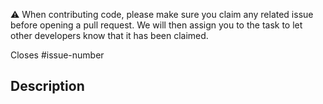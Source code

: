 :warning: When contributing code, please make sure you claim any related issue before opening a pull request. We will then assign you to the task to let other developers know that it has been claimed.

<!-- Every pull request should be related to an existing issue. -->
<!-- Replace "issue-number" below with the number of the related issue. -->
<!-- NOTE: merging this pull request will automatically close the issue. -->
Closes #issue-number
  
## Description
<!-- Add a brief description of what this pull request achieves. -->
